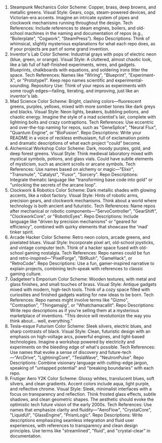 1. Steampunk Mechanics
Color Scheme: Copper, brass, deep browns, and metallic greens.
Visual Style: Gears, cogs, steam-powered devices, and Victorian-era accents. Imagine an intricate system of pipes and clockwork mechanisms running throughout the design.
Tech References: Include references to steam engines, boilers, and old-school machines in the naming and documentation of repos (e.g., “Boilerplate”, “Cogwork”, “SteamPress”).
Repo Descriptions: Think of whimsical, slightly mysterious explanations for what each repo does, as if your projects are part of some grand invention.
2. Inventor's Lab
Color Scheme: Industrial grays with pops of electric neon (blue, green, or orange).
Visual Style: A cluttered, almost chaotic look, like a lab full of half-finished experiments, wires, and gadgets. Blueprints, chalkboards with equations, and soldering irons litter the space.
Tech References: Names like "Wiring", "Blueprint", "Experiment-X", or "Prototype1". Keep repo names scientific and experimental-sounding.
Repository Use: Think of your repos as experiments with some rough edges—failing, iterating, and improving, just like an inventor's lab.
3. Mad Science
Color Scheme: Bright, clashing colors—fluorescent greens, purples, yellows, mixed with more somber tones like dark greys and blacks.
Visual Style: Neon lights, beakers, bubbling potions, and chaotic energy. Imagine the style of a mad scientist's lair, complete with lightning bolts and crazy contraptions.
Tech References: Use eccentric and over-the-top naming for repos, such as "GeneSplice", "Neural Flux", "Quantum Engine", or "BioFusion".
Repo Descriptions: Write your README in a voice of reckless enthusiasm, full of exclamation points and dramatic descriptions of what each project "could" become.
4. Alchemical Workshop
Color Scheme: Dark, moody purples, gold, and deep forest greens.
Visual Style: Think medieval laboratory mixed with mystical symbols, potions, and glass vials. Could have subtle elements of mysticism, such as ancient scrolls or arcane symbols.
Tech References: Use names based on alchemy or magic—"Elixir", "Transmute", "Catalyst", "Fusor", "Sorcery".
Repo Descriptions: Integrate thematic language like "transforming base code into gold" or "unlocking the secrets of the arcane loop".
5. Clockwork & Robotics
Color Scheme: Dark metallic shades with glowing accents, like a robot factory.
Visual Style: Hints of robotic arms, precision gears, and clockwork mechanisms. Think about a world where technology is both ancient and futuristic.
Tech References: Name repos after mechanical or robotic components—"ServoController", "GearShift", "ClockworkCore", or "RoboticEyes".
Repo Descriptions: Include language like "driven by precision mechanisms" or "geared for efficiency", combined with quirky elements that showcase the 'mad' tinker spirit.
6. Arcade Hacker
Color Scheme: Retro neon colors, arcade greens, and pixelated blues.
Visual Style: Incorporate pixel art, old-school joysticks, and vintage computer tech. Think of a hacker space fused with old-school gaming nostalgia.
Tech References: Repo names could be fun and retro-inspired—"PixelForge", "BitRush", "GameHack", or "RetroCode".
Repo Descriptions: Use a fun, gamer-inspired narrative to explain projects, combining tech-speak with references to classic gaming culture.
7. Gadgeteer's Emporium
Color Scheme: Wooden textures, with metal and glass finishes, and small touches of brass.
Visual Style: Antique gadgets mixed with modern, high-tech tools. Think of a cozy space filled with curiosities and finished gadgets waiting for new ideas to be born.
Tech References: Repo names might involve terms like "Gizmo", "Contraption", "Thingamajig", or "Whatchamacallit".
Repo Descriptions: Write repo descriptions as if you're selling them at a mysterious marketplace of inventions. "This device will revolutionize the way you think about… well, everything."
8. Tesla-esque Futurism
Color Scheme: Sleek silvers, electric blues, and sharp contrasts of black.
Visual Style: Clean, futuristic design with an emphasis on high-voltage arcs, powerful engines, and light-based technologies. Imagine a workshop powered by electricity and experiments on the bleeding edge of what's possible.
Tech References: Use names that evoke a sense of discovery and future-tech—"ArcDrive", "LightningCore", "TeslaWave", "NeutronPulse".
Repo Descriptions: Combine visionary language with cutting-edge jargon, speaking of "untapped potential" and "breaking boundaries" with each repo.
9. Frutiger Aero Y2K
Color Scheme: Glossy whites, translucent blues, soft silvers, and clean gradients. Accent colors include aqua, light purple, and reflective chrome.
Visual Style: Sleek, minimalist interfaces with a focus on transparency and reflection. Think frosted glass effects, subtle shadows, and clean geometric shapes. The aesthetic should evoke the optimistic tech future vision of the early 2000s.
Tech References: Use names that emphasize clarity and fluidity—"AeroFlow", "CrystalCore", "LiquidUI", "GlassEngine", "PrismLogic".
Repo Descriptions: Write descriptions emphasizing seamless integration and fluid user experiences, with references to transparency and clean design principles. Use terms like "streamlined", "fluid", and "crystal-clear" in documentation.
